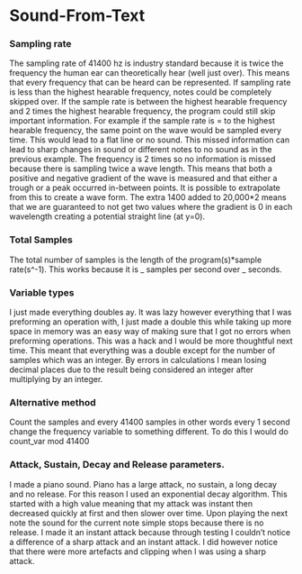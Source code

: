 # Sound-From-Text


### Sampling rate
The sampling rate of 41400 hz is industry standard because it is twice the frequency the human ear can theoretically hear (well just over). This means that every frequency that can be heard can be represented. If sampling rate is less than the highest hearable frequency, notes could be completely skipped over. If the sample rate is between the highest hearable frequency and 2 times the highest hearable frequency, the program could still skip important information. For example if the sample rate is = to the highest hearable frequency, the same point on the wave would be sampled every time. This would lead to a flat line or no sound. This missed information can lead to sharp changes in sound or different notes to no sound as in the previous example. The frequency is 2 times so no information is missed because there is sampling twice a wave length. This means that both a positive and negative gradient of the wave is measured and that either a trough or a peak occurred in-between points. It is possible to extrapolate from this to create a wave form. The extra 1400 added to 20,000*2 means that we are guaranteed to not get two values where the gradient is 0 in each wavelength creating a potential straight line (at y=0).
### Total Samples
The total number of samples is the length of the program(s)*sample rate(s^-1). This works because it is _ samples per second over _ seconds. 
### Variable types
I just made everything doubles ay. It was lazy however everything that I was preforming an operation with, I just made a double this while taking up more space in memory was an easy way of making sure that I got no errors when preforming operations. This was a hack and I would be more thoughtful next time. This meant that everything was a double except for the number of samples which was an integer. By errors in calculations I mean losing decimal places due to the result being considered an integer after multiplying by an integer.

### Alternative method

Count the samples and every 41400 samples in other words every 1 second change the frequency variable to something different. To do this I would do count_var mod 41400

### Attack, Sustain, Decay and Release parameters.

I made a piano sound. Piano has a large attack, no sustain, a long decay and no release. For this reason I used an exponential decay algorithm. This started with a high value meaning that my attack was instant then decreased quickly at first and then slower over time. Upon playing the next note the sound for the current note simple stops because there is no release. I made it an instant attack because through testing I couldn’t notice a difference of a sharp attack and an instant attack. I did however notice that there were more artefacts and clipping when I was using a sharp attack.
